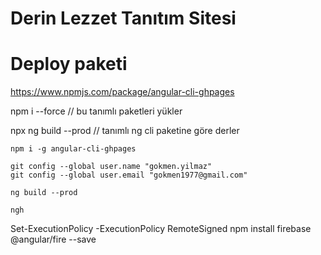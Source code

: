# Derin Lezzet Tanıtım  Sitesi

# Deploy paketi
https://www.npmjs.com/package/angular-cli-ghpages

npm i --force  // bu tanımlı paketleri yükler

npx ng build --prod       // tanımlı ng cli paketine göre derler

````
npm i -g angular-cli-ghpages

git config --global user.name "gokmen.yilmaz"
git config --global user.email "gokmen1977@gmail.com"

ng build --prod

ngh 
````
Set-ExecutionPolicy -ExecutionPolicy RemoteSigned 
npm install firebase @angular/fire --save
